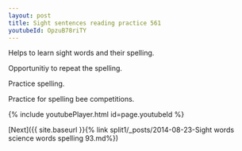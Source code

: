 ```yaml
---
layout: post
title: Sight sentences reading practice 561
youtubeId: OpzuB78riTY
---
```

 
 
Helps to learn sight words and their spelling.

Opportunitiy to repeat the spelling. 

Practice spelling. 
 
Practice for spelling bee competitions. 
 
{% include youtubePlayer.html id=page.youtubeId %}
 
 

[Next]({{ site.baseurl }}{% link  split1/_posts/2014-08-23-Sight words science words spelling 93.md%})
 
